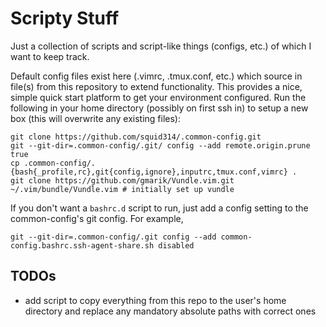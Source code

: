 # Scripty Stuff
Just a collection of scripts and script-like things (configs, etc.) of which I want to keep track.

Default config files exist here (.vimrc, .tmux.conf, etc.) which source in file(s) from this repository to extend functionality. This provides a nice, simple quick start platform to get your environment configured. Run the following in your home directory (possibly on first ssh in) to setup a new box (this will overwrite any existing files):

    git clone https://github.com/squid314/.common-config.git
    git --git-dir=.common-config/.git/ config --add remote.origin.prune true
    cp .common-config/.{bash{_profile,rc},git{config,ignore},inputrc,tmux.conf,vimrc} .
    git clone https://github.com/gmarik/Vundle.vim.git ~/.vim/bundle/Vundle.vim # initially set up vundle

If you don't want a `bashrc.d` script to run, just add a config setting to the common-config's git config. For example,

    git --git-dir=.common-config/.git config --add common-config.bashrc.ssh-agent-share.sh disabled

## TODOs

* add script to copy everything from this repo to the user's home directory and replace any mandatory absolute paths with correct ones
